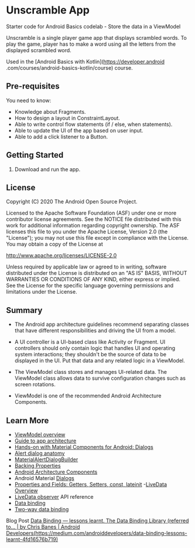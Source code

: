 Unscramble App
===================================

Starter code for Android Basics codelab - Store the data in a ViewModel

Unscramble is  a single player game app that displays scrambled words. To play the game, player has
to make a word using all the letters from the displayed scrambled word.

Used in the [Android Basics with Kotlin](https://developer.android
.com/courses/android-basics-kotlin/course) course.


Pre-requisites
--------------

You need to know:
- Knowledge about Fragments.
- How to design a layout in ConstraintLayout.
- Able to write control flow statements (if / else, when statements).
- Able to update the UI of the app based on user input.
- Able to add a click listener to a Button.


Getting Started
---------------

1. Download and run the app.

License
-------

Copyright (C) 2020 The Android Open Source Project.

Licensed to the Apache Software Foundation (ASF) under one or more contributor
license agreements.  See the NOTICE file distributed with this work for
additional information regarding copyright ownership.  The ASF licenses this
file to you under the Apache License, Version 2.0 (the "License"); you may not
use this file except in compliance with the License.  You may obtain a copy of
the License at

  http://www.apache.org/licenses/LICENSE-2.0

Unless required by applicable law or agreed to in writing, software
distributed under the License is distributed on an "AS IS" BASIS, WITHOUT
WARRANTIES OR CONDITIONS OF ANY KIND, either express or implied.  See the
License for the specific language governing permissions and limitations under
the License.

Summary
-------

- The Android app architecture guidelines recommend separating classes that have different responsibilities and driving the UI from a model.
    
- A UI controller is a UI-based class like Activity or Fragment. UI controllers should only contain logic that handles UI and operating system interactions; they shouldn't be the source of data to be displayed in the UI. Put that data and any related logic in a ViewModel.

- The ViewModel class stores and manages UI-related data. The ViewModel class allows data to survive configuration changes such as screen rotations.
    
- ViewModel is one of the recommended Android Architecture Components.

Learn More
----------

- [ViewModel overview](https://developer.android.com/topic/libraries/architecture/viewmodel?authuser=1)
- [Guide to app architecture](https://developer.android.com/jetpack/docs/guide?authuser=1)
- [Hands-on with Material Components for Android: Dialogs](https://medium.com/over-engineering/hands-on-with-material-components-for-android-dialogs-75c6d726f83a)
- [Alert dialog anatomy](https://material.io/components/dialogs#anatomy)
- [MaterialAlertDialogBuilder](https://developer.android.com/reference/com/google/android/material/dialog/MaterialAlertDialogBuilder)
- [Backing Properties](https://kotlinlang.org/docs/reference/properties.html#backing-properties)
- [Android Architecture Components](https://developer.android.com/topic/libraries/architecture)
- Android Material [Dialogs](https://material.io/develop/android/components/dialogs)
- [Properties and Fields: Getters, Setters, const, lateinit](https://kotlinlang.org/docs/reference/properties.html)
-[LiveData Overview](https://developer.android.com/topic/libraries/architecture/livedata)
- [LiveData observer](https://developer.android.com/reference/androidx/lifecycle/LiveData#observe(androidx.lifecycle.LifecycleOwner,%20androidx.lifecycle.Observer%3C?%20super%20T%3E)) API reference
- [Data binding](https://developer.android.com/topic/libraries/data-binding)
- [Two-way data binding](https://developer.android.com/topic/libraries/data-binding/two-way)

Blog Post
[
Data Binding — lessons learnt. The Data Binding Library (referred to... | by Chris Banes | Android Developers(https://medium.com/androiddevelopers/data-binding-lessons-learnt-4fd16576b719)
](https://medium.com/androiddevelopers/data-binding-lessons-learnt-4fd16576b719)
